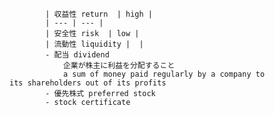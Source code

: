 
            | 収益性 return  | high |
            | --- | --- |
            | 安全性 risk  | low |
            | 流動性 liquidity |  |
            - 配当 dividend
                企業が株主に利益を分配すること
                a sum of money paid regularly by a company to its shareholders out of its profits
            - 優先株式 preferred stock
            - stock certificate